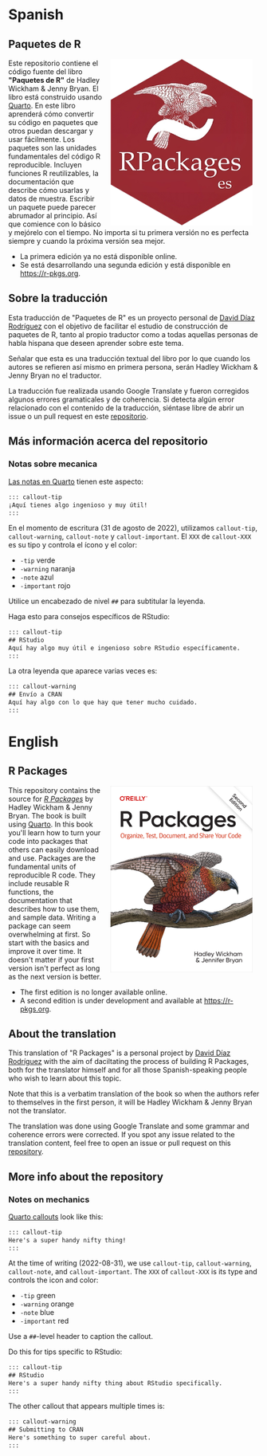 # Spanish

## Paquetes de R

<a href="https://a.co/d/0kQeXbl"><img src="logo.png" alt="Cover image" width="285" align="right" style="margin: 0 1em 0 1em"/></a> Este repositorio contiene el código fuente del libro **"Paquetes de R"** de Hadley Wickham & Jenny Bryan.
El libro está construido usando [Quarto](https://quarto.org/).
En este libro aprenderá cómo convertir su código en paquetes que otros puedan descargar y usar fácilmente.
Los paquetes son las unidades fundamentales del código R reproducible.
Incluyen funciones R reutilizables, la documentación que describe cómo usarlas y datos de muestra.
Escribir un paquete puede parecer abrumador al principio.
Así que comience con lo básico y mejórelo con el tiempo.
No importa si tu primera versión no es perfecta siempre y cuando la próxima versión sea mejor.

-   La primera edición ya no está disponible online.
-   Se está desarrollando una segunda edición y está disponible en <https://r-pkgs.org>.

## Sobre la traducción

Esta traducción de "Paquetes de R" es un proyecto personal de [David Díaz Rodríguez](https://github.com/davidrsch) con el objetivo de facilitar el estudio de construcción de paquetes de R, tanto al propio traductor como a todas aquellas personas de habla hispana que deseen aprender sobre este tema.

Señalar que esta es una traducción textual del libro por lo que cuando los autores se refieren así mismo en primera persona, serán Hadley Wickham & Jenny Bryan no el traductor.

La traducción fue realizada usando Google Translate y fueron corregidos algunos errores gramaticales y de coherencia.
Si detecta algún error relacionado con el contenido de la traducción, siéntase libre de abrir un issue o un pull request en este [repositorio](https://github.com/davidrsch/r-pkgses).

## Más información acerca del repositorio

### Notas sobre mecanica

[Las notas en Quarto](https://quarto.org/docs/authoring/callouts.html) tienen este aspecto:

```         
::: callout-tip
¡Aquí tienes algo ingenioso y muy útil!
:::
```

En el momento de escritura (31 de agosto de 2022), utilizamos `callout-tip`, `callout-warning`, `callout-note` y `callout-important`.
El `XXX` de `callout-XXX` es su tipo y controla el ícono y el color:

-   `-tip` verde
-   `-warning` naranja
-   `-note` azul
-   `-important` rojo

Utilice un encabezado de nivel `##` para subtitular la leyenda.

Haga esto para consejos específicos de RStudio:

```         
::: callout-tip
## RStudio
Aquí hay algo muy útil e ingenioso sobre RStudio específicamente.
:::
```

La otra leyenda que aparece varias veces es:

```         
::: callout-warning
## Envío a CRAN
Aquí hay algo con lo que hay que tener mucho cuidado.
:::
```

# English

## R Packages

<a href="https://amzn.to/35Hn96s"><img src="images/cover-2e-small.png" alt="Cover image" width="285" align="right" style="margin: 0 1em 0 1em"/></a> This repository contains the source for [*R Packages*](https://tmwr.org) by Hadley Wickham & Jenny Bryan.
The book is built using [Quarto](https://quarto.org/).
In this book you'll learn how to turn your code into packages that others can easily download and use.
Packages are the fundamental units of reproducible R code.
They include reusable R functions, the documentation that describes how to use them, and sample data.
Writing a package can seem overwhelming at first.
So start with the basics and improve it over time.
It doesn't matter if your first version isn't perfect as long as the next version is better.

-   The first edition is no longer available online.
-   A second edition is under development and available at <https://r-pkgs.org>.

## About the translation

This translation of "R Packages" is a personal project by [David Díaz Rodríguez](https://github.com/davidrsch) with the aim of daciltating the process of building R Packages, both for the translator himself and for all those Spanish-speaking people who wish to learn about this topic.

Note that this is a verbatim translation of the book so when the authors refer to themselves in the first person, it will be Hadley Wickham & Jenny Bryan not the translator.

The translation was done using Google Translate and some grammar and coherence errors were corrected.
If you spot any issue related to the translation content, feel free to open an issue or pull request on this [repository](https://github.com/davidrsch/r-pkgses).

## More info about the repository

### Notes on mechanics

[Quarto callouts](https://quarto.org/docs/authoring/callouts.html) look like this:

```         
::: callout-tip
Here's a super handy nifty thing!
:::
```

At the time of writing (2022-08-31), we use `callout-tip`, `callout-warning`, `callout-note`, and `callout-important`.
The `XXX` of `callout-XXX` is its type and controls the icon and color:

-   `-tip` green
-   `-warning` orange
-   `-note` blue
-   `-important` red

Use a `##`-level header to caption the callout.

Do this for tips specific to RStudio:

```         
::: callout-tip
## RStudio
Here's a super handy nifty thing about RStudio specifically.
:::
```

The other callout that appears multiple times is:

```         
::: callout-warning
## Submitting to CRAN
Here's something to super careful about.
:::
```
